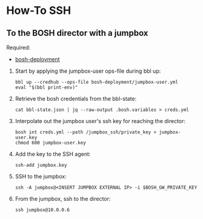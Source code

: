 # How-To SSH

## To the BOSH director with a jumpbox

Required:
* [bosh-deployment](https://github.com/cloudfoundry/bosh-deployment)

1. Start by applying the jumpbox-user ops-file during bbl up:

    ```
    bbl up --credhub --ops-file bosh-deployment/jumpbox-user.yml
    eval "$(bbl print-env)"
    ```

1. Retrieve the bosh credentials from the bbl-state:

    ```
    cat bbl-state.json | jq --raw-output .bosh.variables > creds.yml
    ```

1. Interpolate out the jumpbox user's ssh key for reaching the director:

    ```
    bosh int creds.yml --path /jumpbox_ssh/private_key > jumpbox-user.key
    chmod 600 jumpbox-user.key
    ```

1. Add the key to the SSH agent:

    ```
    ssh-add jumpbox.key
    ```

1. SSH to the jumpbox:

    ```
    ssh -A jumpbox@<INSERT JUMPBOX EXTERNAL IP> -i $BOSH_GW_PRIVATE_KEY
    ```

1. From the jumpbox, ssh to the director:

    ```
    ssh jumpbox@10.0.0.6
    ```
